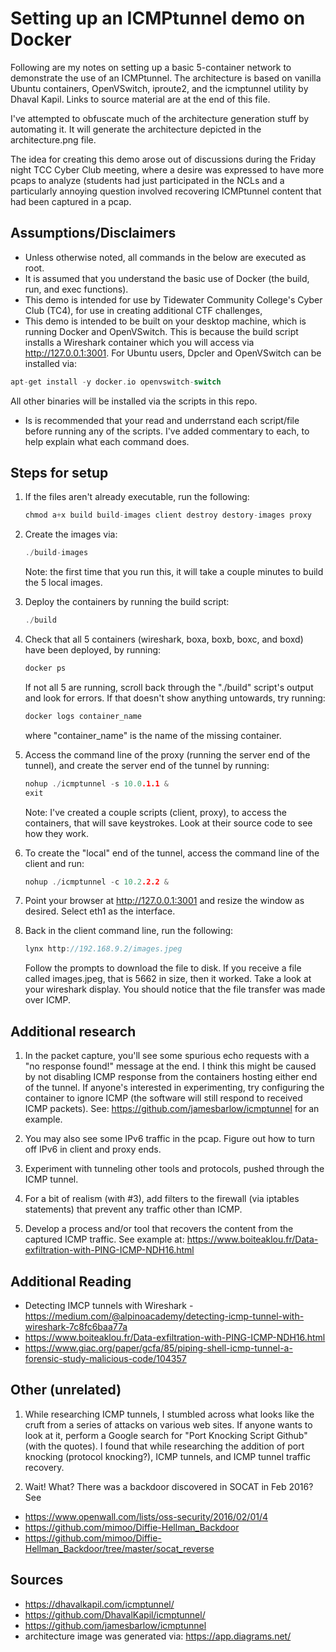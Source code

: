 # Setting up an ICMPtunnel demo on Docker

Following are my notes on setting up a basic 5-container network to demonstrate the use of an ICMPtunnel.  The architecture is based on vanilla Ubuntu containers, OpenVSwitch, iproute2, and the icmptunnel utility by Dhaval Kapil. Links to source material are at the end of this file.

I've attempted to obfuscate much of the architecture generation stuff by automating it.  It will generate the architecture depicted in the architecture.png file.

The idea for creating this demo arose out of discussions during the Friday night  TCC Cyber Club meeting, where a desire was expressed to have more pcaps to analyze (students had just participated in the NCLs and a particularly annoying question involved recovering ICMPtunnel content that had been captured in a pcap.

## Assumptions/Disclaimers

- Unless otherwise noted, all commands in the below are executed as root.
- It is assumed that you understand the basic use of Docker (the build, run, and exec functions).
- This demo is intended for use by Tidewater Community College's Cyber Club (TC4), for use in creating additional CTF challenges,
- This demo is intended to be built on your desktop machine, which is running Docker and OpenVSwitch. This is because the build script installs a  Wireshark container which you will access via http://127.0.0.1:3001.  For Ubuntu users, Dpcler and OpenVSwitch can be installed via:
```c
apt-get install -y docker.io openvswitch-switch
```
All other binaries will be installed via the scripts in this repo.
- Is is recommended that your read and underrstand each script/file before running any of the scripts.  I've added commentary to each, to help explain what each command does.

## Steps for setup

1) If the files aren't already executable, run the following:
    
    ```c
    chmod a+x build build-images client destroy destory-images proxy
    ```

2) Create the images via:
    
    ```c
    ./build-images
    ```
    
    Note: the first time that you run this, it will take a couple minutes to build the 5 local images.

3) Deploy the containers by running the build script:
    
    ```c
    ./build
    ```

4) Check that all 5 containers (wireshark, boxa, boxb, boxc, and boxd) have been deployed, by running:
    
    ```c
    docker ps
    ```
    
    If not all 5 are running, scroll back through the "./build" script's output and look for errors.  If that doesn't show anything untowards, try running:
    
    ```c
    docker logs container_name
    ```
    
    where "container_name" is the name of the missing container.

5) Access the command line of the proxy (running the server end of the tunnel), and create the server end of the tunnel by running:
    
    ```c
    nohup ./icmptunnel -s 10.0.1.1 &
    exit
    ```
    
    Note: I've created a couple scripts (client, proxy), to access the containers, that will save keystrokes.  Look at their source code to see how they work.

6) To create the "local" end of the tunnel, access the command line of the client and run:
    
    ```c
    nohup ./icmptunnel -c 10.2.2.2 &
    ```

7) Point your browser at http://127.0.0.1:3001 and resize the window as desired.  Select eth1 as the interface.

8) Back in the client command line, run the following:
    
    ```c
    lynx http://192.168.9.2/images.jpeg
    ```
    
    Follow the prompts to download the file to disk.  If you receive a file called images.jpeg, that is 5662 in size, then it worked.  Take a look at your wireshark display.  You should notice that the file transfer was made over ICMP.

## Additional research

1) In the packet capture, you'll see some spurious echo requests with a "no response found!" message at the end. I think this might be caused by not disabling ICMP response from the containers hosting either end of the tunnel.  If anyone's interested in experimenting, try configuring the container to ignore ICMP (the software will still respond to received ICMP packets).  See: https://github.com/jamesbarlow/icmptunnel for an example.

2) You may also see some IPv6 traffic in the pcap.  Figure out how to turn off IPv6 in client and proxy ends.

3) Experiment with tunneling other tools and protocols, pushed through the ICMP tunnel.

4) For a bit of realism (with #3), add filters to the firewall (via iptables statements) that prevent any traffic other than ICMP.

5) Develop a process and/or tool that recovers the content from the captured ICMP traffic.  See example at: https://www.boiteaklou.fr/Data-exfiltration-with-PING-ICMP-NDH16.html

## Additional Reading

- Detecting IMCP tunnels with Wireshark - https://medium.com/@alpinoacademy/detecting-icmp-tunnel-with-wireshark-7c8fc6baa77a
- https://www.boiteaklou.fr/Data-exfiltration-with-PING-ICMP-NDH16.html
- https://www.giac.org/paper/gcfa/85/piping-shell-icmp-tunnel-a-forensic-study-malicious-code/104357

## Other (unrelated)

1) While researching ICMP tunnels, I stumbled across what looks like the cruft from a series of attacks on various web sites.  If anyone wants to look at it, perform a Google search for "Port Knocking Script Github" (with the quotes).  I found that while researching the addition of port knocking (protocol knocking?), ICMP tunnels, and ICMP tunnel traffic recovery.

2) Wait! What?  There was a backdoor discovered in SOCAT in Feb 2016?  See
- https://www.openwall.com/lists/oss-security/2016/02/01/4
- https://github.com/mimoo/Diffie-Hellman_Backdoor
- https://github.com/mimoo/Diffie-Hellman_Backdoor/tree/master/socat_reverse


## Sources

- https://dhavalkapil.com/icmptunnel/
- https://github.com/DhavalKapil/icmptunnel/
- https://github.com/jamesbarlow/icmptunnel
- architecture image was generated via: https://app.diagrams.net/
